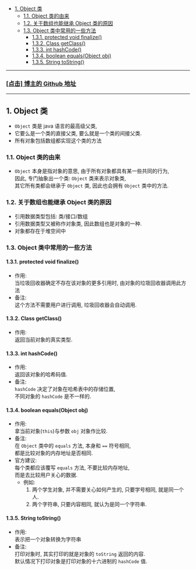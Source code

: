 <!-- TOC -->

- [1. Object 类](#1-object-类)
  - [1.1. Object 类的由来](#11-object-类的由来)
  - [1.2. 关于数组也能继承 Object 类的原因](#12-关于数组也能继承-object-类的原因)
  - [1.3. Object 类中常用的一些方法](#13-object-类中常用的一些方法)
    - [1.3.1. protected void finalize()](#131-protected-void-finalize)
    - [1.3.2. Class getClass()](#132-class-getclass)
    - [1.3.3. int hashCode()](#133-int-hashcode)
    - [1.3.4. boolean equals(Object obj)](#134-boolean-equalsobject-obj)
    - [1.3.5. String toString()](#135-string-tostring)

<!-- /TOC -->

****
<a href='https://github.com/leon9dragon'><h3>[点击] 博主的 Github 地址</h3></a>
****

## 1. Object 类
- `Object` 类是 java 语言的最高级父类,  
- 它要么是一个类的直接父类, 要么就是一个类的间接父类.
- 所有对象包括数组都实现这个类的方法   

### 1.1. Object 类的由来
- `Object` 本身是指对象的意思, 由于所有对象都具有某一些共同的行为,  
  因此, 专门抽象出一个类: `Object` 类来表示对象类,    
  其它所有类都会继承于 `Object` 类, 因此也会拥有 `Object` 类中的方法.  

### 1.2. 关于数组也能继承 Object 类的原因
- 引用数据类型包括: 类/接口/数组
- 引用数据类型又被称作对象类, 因此数组也是对象的一种.
- 对象都存在于堆空间中

### 1.3. Object 类中常用的一些方法

#### 1.3.1. protected void finalize()
- 作用:  
  当垃圾回收器确定不存在该对象的更多引用时, 由对象的垃圾回收器调用此方法
- 备注:  
  这个方法不需要用户进行调用, 垃圾回收器会自动调用.

#### 1.3.2. Class getClass()
- 作用:  
  返回当前对象的真实类型.

#### 1.3.3. int hashCode()
- 作用:  
  返回该对象的哈希码值.   
- 备注:  
  `hashCode` 决定了对象在哈希表中的存储位置,  
  不同对象的 `hashCode` 是不一样的.

#### 1.3.4. boolean equals(Object obj)
- 作用:  
  拿当前对象(`this`)与参数 `obj` 对象作比较.
- 备注:  
  在 `Object` 类中的 `equals` 方法, 本身和 `==` 符号相同,  
  都是比较对象的内存地址是否相同.
- 官方建议:  
  每个类都应该覆写 `equals` 方法, 不要比较内存地址,  
  而是去比较用户关心的数据.  
  - 例如:  
    1. 两个学生对象, 并不需要关心如何产生的, 只要学号相同, 就是同一个人.
    2. 两个字符串, 只要内容相同, 就认为是同一个字符串.

#### 1.3.5. String toString()
- 作用:  
  表示把一个对象转换为字符串
- 备注:  
  打印对象时, 其实打印的就是对象的 `toString` 返回的内容.  
  默认情况下打印对象是打印对象的十六进制的 `hashCode` 值.